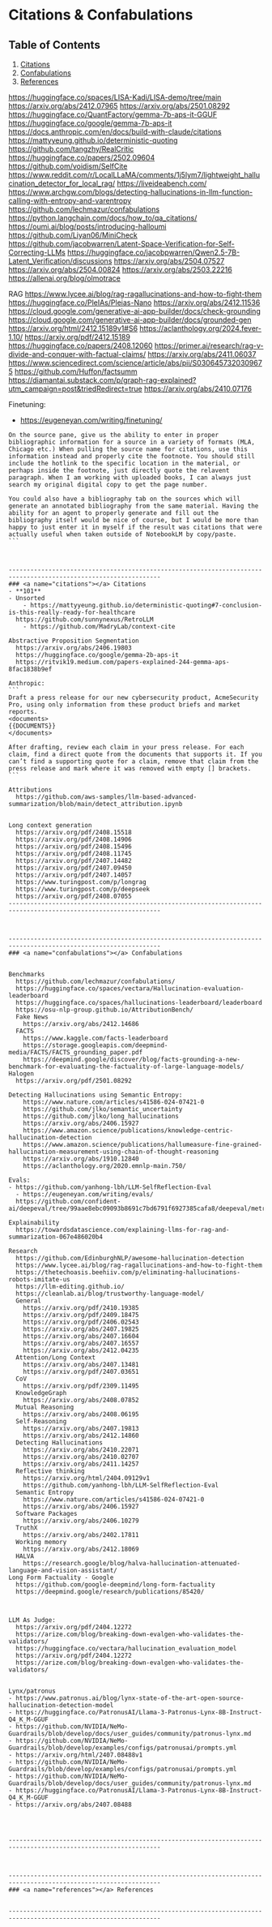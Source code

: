 # Citations & Confabulations

## Table of Contents
1. [Citations](#citations)
2. [Confabulations](#confabulations)
3. [References](#references)


https://huggingface.co/spaces/LISA-Kadi/LISA-demo/tree/main
https://arxiv.org/abs/2412.07965
https://arxiv.org/abs/2501.08292
https://huggingface.co/QuantFactory/gemma-7b-aps-it-GGUF
https://huggingface.co/google/gemma-7b-aps-it
https://docs.anthropic.com/en/docs/build-with-claude/citations
https://mattyyeung.github.io/deterministic-quoting
https://github.com/tangzhy/RealCritic
https://huggingface.co/papers/2502.09604
https://github.com/voidism/SelfCite
https://www.reddit.com/r/LocalLLaMA/comments/1j5lym7/lightweight_hallucination_detector_for_local_rag/
https://liveideabench.com/
https://www.archgw.com/blogs/detecting-hallucinations-in-llm-function-calling-with-entropy-and-varentropy
https://github.com/lechmazur/confabulations
https://python.langchain.com/docs/how_to/qa_citations/
https://oumi.ai/blog/posts/introducing-halloumi
https://github.com/Liyan06/MiniCheck
https://github.com/jacobwarren/Latent-Space-Verification-for-Self-Correcting-LLMs
https://huggingface.co/jacobpwarren/Qwen2.5-7B-Latent_Verification/discussions
https://arxiv.org/abs/2504.07527
https://arxiv.org/abs/2504.00824
https://arxiv.org/abs/2503.22216
https://allenai.org/blog/olmotrace


RAG
  https://www.lycee.ai/blog/rag-ragallucinations-and-how-to-fight-them
  https://huggingface.co/PleIAs/Pleias-Nano
  https://arxiv.org/abs/2412.11536
  https://cloud.google.com/generative-ai-app-builder/docs/check-grounding
  https://cloud.google.com/generative-ai-app-builder/docs/grounded-gen
  https://arxiv.org/html/2412.15189v1#S6
  https://aclanthology.org/2024.fever-1.10/
  https://arxiv.org/pdf/2412.15189
  https://huggingface.co/papers/2408.12060
  https://primer.ai/research/rag-v-divide-and-conquer-with-factual-claims/
  https://arxiv.org/abs/2411.06037
  https://www.sciencedirect.com/science/article/abs/pii/S0306457320309675
  https://github.com/Huffon/factsumm
  https://diamantai.substack.com/p/graph-rag-explained?utm_campaign=post&triedRedirect=true
  https://arxiv.org/abs/2410.07176

Finetuning: 
- https://eugeneyan.com/writing/finetuning/

``````
On the source pane, give us the ability to enter in proper bibliographic information for a source in a variety of formats (MLA, Chicago etc.) When pulling the source name for citations, use this information instead and properly cite the footnote. You should still include the hotlink to the specific location in the material, or perhaps inside the footnote, just directly quote the relavent paragraph. When I am working with uploaded books, I can always just search my original digital copy to get the page number. 

You could also have a bibliography tab on the sources which will generate an annotated bibliography from the same material. Having the ability for an agent to properly generate and fill out the bibliography itself would be nice of course, but I would be more than happy to just enter it in myself if the result was citations that were actually useful when taken outside of NotebookLM by copy/paste.
```



----------------------------------------------------------------------------------------------------------------
### <a name="citations"></a> Citations
- **101**
- Unsorted
    - https://mattyyeung.github.io/deterministic-quoting#7-conclusion-is-this-really-ready-for-healthcare
  https://github.com/sunnynexus/RetroLLM
    - https://github.com/MadryLab/context-cite

Abstractive Proposition Segmentation
  https://arxiv.org/abs/2406.19803
  https://huggingface.co/google/gemma-2b-aps-it
  https://ritvik19.medium.com/papers-explained-244-gemma-aps-8fac1838b9ef

Anthropic:
```
Draft a press release for our new cybersecurity product, AcmeSecurity Pro, using only information from these product briefs and market reports.
<documents>
{{DOCUMENTS}}
</documents>

After drafting, review each claim in your press release. For each claim, find a direct quote from the documents that supports it. If you can’t find a supporting quote for a claim, remove that claim from the press release and mark where it was removed with empty [] brackets.
```

Attributions
  https://github.com/aws-samples/llm-based-advanced-summarization/blob/main/detect_attribution.ipynb


Long context generation
  https://arxiv.org/pdf/2408.15518
  https://arxiv.org/pdf/2408.14906
  https://arxiv.org/pdf/2408.15496
  https://arxiv.org/pdf/2408.11745
  https://arxiv.org/pdf/2407.14482
  https://arxiv.org/pdf/2407.09450
  https://arxiv.org/pdf/2407.14057
  https://www.turingpost.com/p/longrag
  https://www.turingpost.com/p/deepseek
  https://arxiv.org/pdf/2408.07055
----------------------------------------------------------------------------------------------------------------



----------------------------------------------------------------------------------------------------------------
### <a name="confabulations"></a> Confabulations


Benchmarks
  https://github.com/lechmazur/confabulations/
  https://huggingface.co/spaces/vectara/Hallucination-evaluation-leaderboard
  https://huggingface.co/spaces/hallucinations-leaderboard/leaderboard
  https://osu-nlp-group.github.io/AttributionBench/
  Fake News
    https://arxiv.org/abs/2412.14686
  FACTS
    https://www.kaggle.com/facts-leaderboard
    https://storage.googleapis.com/deepmind-media/FACTS/FACTS_grounding_paper.pdf
    https://deepmind.google/discover/blog/facts-grounding-a-new-benchmark-for-evaluating-the-factuality-of-large-language-models/
Halogen
  https://arxiv.org/pdf/2501.08292

Detecting Hallucinations using Semantic Entropy:
    https://www.nature.com/articles/s41586-024-07421-0
    https://github.com/jlko/semantic_uncertainty
    https://github.com/jlko/long_hallucinations
    https://arxiv.org/abs/2406.15927
    https://www.amazon.science/publications/knowledge-centric-hallucination-detection
    https://www.amazon.science/publications/hallumeasure-fine-grained-hallucination-measurement-using-chain-of-thought-reasoning
    https://arxiv.org/abs/1910.12840
    https://aclanthology.org/2020.emnlp-main.750/

Evals:
- https://github.com/yanhong-lbh/LLM-SelfReflection-Eval
  - https://eugeneyan.com/writing/evals/
  https://github.com/confident-ai/deepeval/tree/99aae8ebc09093b8691c7bd6791f6927385cafa8/deepeval/metrics/hallucination

Explainability
  https://towardsdatascience.com/explaining-llms-for-rag-and-summarization-067e486020b4

Research
  https://github.com/EdinburghNLP/awesome-hallucination-detection
  https://www.lycee.ai/blog/rag-ragallucinations-and-how-to-fight-them
  https://thetechoasis.beehiiv.com/p/eliminating-hallucinations-robots-imitate-us
  https://llm-editing.github.io/
  https://cleanlab.ai/blog/trustworthy-language-model/
  General
    https://arxiv.org/pdf/2410.19385
    https://arxiv.org/pdf/2409.18475
    https://arxiv.org/pdf/2406.02543
    https://arxiv.org/abs/2407.19825
    https://arxiv.org/abs/2407.16604
    https://arxiv.org/abs/2407.16557
    https://arxiv.org/abs/2412.04235
  Attention/Long Context
    https://arxiv.org/abs/2407.13481
    https://arxiv.org/pdf/2407.03651
  CoV
    https://arxiv.org/pdf/2309.11495
  KnowledgeGraph
    https://arxiv.org/abs/2408.07852
  Mutual Reasoning
    https://arxiv.org/abs/2408.06195
  Self-Reasoning
    https://arxiv.org/abs/2407.19813
    https://arxiv.org/abs/2412.14860
  Detecting Hallucinations
    https://arxiv.org/abs/2410.22071
    https://arxiv.org/abs/2410.02707
    https://arxiv.org/abs/2411.14257
  Reflective thinking
    https://arxiv.org/html/2404.09129v1
    https://github.com/yanhong-lbh/LLM-SelfReflection-Eval
  Semantic Entropy
    https://www.nature.com/articles/s41586-024-07421-0
    https://arxiv.org/abs/2406.15927
  Software Packages
    https://arxiv.org/abs/2406.10279
  TruthX
    https://arxiv.org/abs/2402.17811
  Working memory
    https://arxiv.org/abs/2412.18069
  HALVA
    https://research.google/blog/halva-hallucination-attenuated-language-and-vision-assistant/
Long Form Factuality - Google
  https://github.com/google-deepmind/long-form-factuality
  https://deepmind.google/research/publications/85420/



LLM As Judge:
  https://arxiv.org/pdf/2404.12272
  https://arize.com/blog/breaking-down-evalgen-who-validates-the-validators/
  https://huggingface.co/vectara/hallucination_evaluation_model
  https://arxiv.org/pdf/2404.12272
  https://arize.com/blog/breaking-down-evalgen-who-validates-the-validators/


Lynx/patronus
- https://www.patronus.ai/blog/lynx-state-of-the-art-open-source-hallucination-detection-model
- https://huggingface.co/PatronusAI/Llama-3-Patronus-Lynx-8B-Instruct-Q4_K_M-GGUF
- https://github.com/NVIDIA/NeMo-Guardrails/blob/develop/docs/user_guides/community/patronus-lynx.md
- https://github.com/NVIDIA/NeMo-Guardrails/blob/develop/examples/configs/patronusai/prompts.yml
- https://arxiv.org/html/2407.08488v1
- https://github.com/NVIDIA/NeMo-Guardrails/blob/develop/examples/configs/patronusai/prompts.yml
- https://github.com/NVIDIA/NeMo-Guardrails/blob/develop/docs/user_guides/community/patronus-lynx.md
- https://huggingface.co/PatronusAI/Llama-3-Patronus-Lynx-8B-Instruct-Q4_K_M-GGUF
- https://arxiv.org/abs/2407.08488




----------------------------------------------------------------------------------------------------------------



----------------------------------------------------------------------------------------------------------------
### <a name="references"></a> References


----------------------------------------------------------------------------------------------------------------